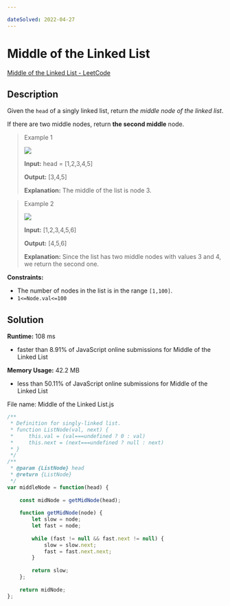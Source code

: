 ```yaml
---

dateSolved: 2022-04-27
---
```


# Middle of the Linked List

[Middle of the Linked List - LeetCode](https://leetcode.com/problems/middle-of-the-linked-list/)

## Description

Given the `head` of a singly linked list, return _the middle node of the linked list_.

If there are two middle nodes, return **the second middle** node.

> Example 1
>
> ![](https://assets.leetcode.com/uploads/2021/07/23/lc-midlist1.jpg)
>
> **Input:** head = [1,2,3,4,5]
>
> **Output:** [3,4,5]
>
> **Explanation:** The middle of the list is node 3.

> Example 2
>
> ![](https://assets.leetcode.com/uploads/2021/07/23/lc-midlist2.jpg)
>
> **Input:** [1,2,3,4,5,6]
>
> **Output:** [4,5,6]
>
> **Explanation:** Since the list has two middle nodes with values 3 and 4, we return the second one.

**Constraints:**

- The number of nodes in the list is in the range `[1,100]`.
- `1<=Node.val<=100`

## Solution

**Runtime:** 108 ms
- faster than 8.91% of JavaScript online submissions for Middle of the Linked List

**Memory Usage:** 42.2 MB
- less than 50.11% of JavaScript online submissions for Middle of the Linked List

File name: Middle of the Linked List.js

```js
/**
 * Definition for singly-linked list.
 * function ListNode(val, next) {
 *     this.val = (val===undefined ? 0 : val)
 *     this.next = (next===undefined ? null : next)
 * }
 */
/**
 * @param {ListNode} head
 * @return {ListNode}
 */
var middleNode = function(head) {
    
    const midNode = getMidNode(head);
    
    function getMidNode(node) {
        let slow = node;
        let fast = node;
        
        while (fast != null && fast.next != null) {
            slow = slow.next;
            fast = fast.next.next;
        }
        
        return slow;
    };
    
    return midNode;
};
```